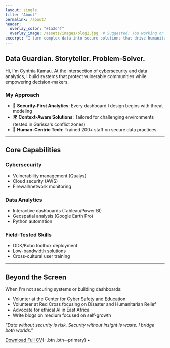 ```yaml
---
layout: single
title: "About"
permalink: /about/
header:
  overlay_color: "#1a2d4f"
  overlay_image: /assets/images/blog2.jpg  # Suggested: You working on a dashboard or secure server
excerpt: "I turn complex data into secure solutions that drive humanitarian impact."
---
```


## **Data Guardian. Storyteller. Problem-Solver.**

Hi, I'm Cynthia Kamau. At the intersection of cybersecurity and data analytics, I build systems that protect vulnerable communities while empowering decision-makers.

### **My Approach**
- 🔐 **Security-First Analytics**: Every dashboard I design begins with threat modeling
- 🌍 **Context-Aware Solutions**: Tailored for challenging environments (tested in Garissa's conflict zones)
- 🤝 **Human-Centric Tech**: Trained 200+ staff on secure data practices


---

## **Core Capabilities**

### **Cybersecurity**
- Vulnerability management (Qualys)
- Cloud security (AWS)
- Firewall/network monitoring

### **Data Analytics**
- Interactive dashboards (Tableau/Power BI)
- Geospatial analysis (Google Earth Pro)
- Python automation

### **Field-Tested Skills**
- ODK/Kobo toolbox deployment
- Low-bandwidth solutions
- Cross-cultural user training

---

## **Beyond the Screen**
When I'm not securing systems or building dashboards:
- Volunter at the Center for Cyber Safety and Education
- Volunteer at Red Cross focusing on Disaster and Humanitarian Relief 
- Advocate for ethical AI in East Africa
- Write blogs on medium focused on self-growth

*"Data without security is risk. Security without insight is waste. I bridge both worlds."*

[Download Full CV](/assets/downloads/cynthia_kamau_resume.pdf){: .btn .btn--primary} • 

